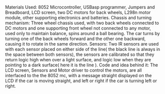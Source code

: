 Materials Used: 8052 Microcontroller, USBasp programmer, Jumpers and Breadboard, LCD screen, two DC motors for back wheels, L298n motor module, other supporting electronics and batteries.
Chassis and turning mechanism: Three wheel chassis used, with two back wheels connected to DC motors and one supporting front wheel not connected to any motor, used only to maintain balance, spins around a ball bearing. The car turns by turning one of the back wheels forward and the other one backward, causing it to rotate in the same direction.
Sensors: Two IR sensors are used with each sensor placed on either side of the line( the black line is always in the space between both sensors), the sensors are calibrated so that they return logic high when over a light surface, and logic low when they are pointing to a dark surface( here it is the line ).
Code and idea behind it: The LCD screen, Sensors and Motor driver to control the motors, are all interfaced to the the 8052 mc, with a message straight displayed on the LCD if the car is moving straight, and left or right if the car is turning left or right.
